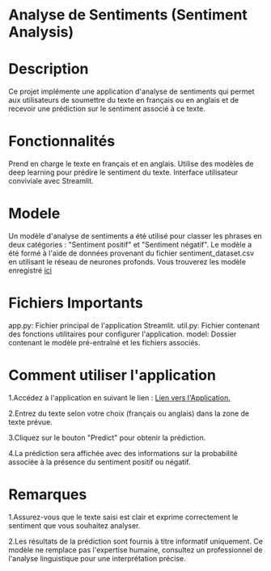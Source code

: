 # Analyse de Sentiments (Sentiment Analysis)
# Description
Ce projet implémente une application d'analyse de sentiments qui permet aux utilisateurs de soumettre du texte en français ou en anglais et de recevoir une prédiction sur le sentiment associé à ce texte.

# Fonctionnalités
Prend en charge le texte en français et en anglais.
Utilise des modèles de deep learning pour prédire le sentiment du texte.
Interface utilisateur conviviale avec Streamlit.
#  Modele
Un modèle d'analyse de sentiments a été utilisé pour classer les phrases en deux catégories : "Sentiment positif" et "Sentiment négatif".
Le modèle a été formé à l'aide de données provenant du fichier sentiment_dataset.csv en utilisant le réseau de neurones profonds. Vous trouverez les modèle enregistré [ici ](https://drive.google.com/drive/folders/15Rwqe_HBWnky8x-eLuWciAhJkM2ahUs8?usp=sharing)

# Fichiers Importants
app.py: Fichier principal de l'application Streamlit.
util.py: Fichier contenant des fonctions utilitaires pour configurer l'application.
model: Dossier contenant le modèle pré-entraîné et les fichiers associés.

# Comment utiliser l'application

1.Accédez à l'application en suivant le lien : [Lien vers l'Application.](https://major174-lydie-app-oxykag.streamlit.app/)

2.Entrez du texte selon votre choix (français ou anglais) dans la zone de texte prévue.

3.Cliquez sur le bouton "Predict" pour obtenir la prédiction.

4.La prédiction sera affichée avec des informations sur la probabilité associée à la présence du sentiment positif ou négatif.

# Remarques
1.Assurez-vous que le texte saisi est clair et exprime correctement le sentiment que vous souhaitez analyser.

2.Les résultats de la prédiction sont fournis à titre informatif uniquement. Ce modèle ne remplace pas l'expertise humaine, consultez un professionnel de l'analyse linguistique pour une interprétation précise.
